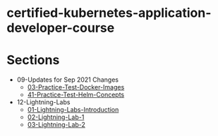 # certified-kubernetes-application-developer-course

# Sections

* 09-Updates for Sep 2021 Changes
    * [03-Practice-Test-Docker-Images](./docs/09-Update-For-Sep-2021-Changes/03-Practice-Test-Docker-Images.md)
    * [41-Practice-Test-Helm-Concepts](./docs/09-Update-For-Sep-2021-Changes/41-Practice-Test-Helm-Concepts.md)
* 12-Lightning-Labs
    * [01-Lightning-Labs-Introduction](./docs/12-Lightning-Labs/01-Lightning-Labs-Introduction.md)
    * [02-Lightning-Lab-1](./docs/12-Lightning-Labs/02-Lightning-Lab-1.md)
    * [03-Lightning-Lab-2](./docs/12-Lightning-Labs/03-Lightning-Lab-2.md)
